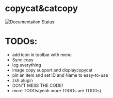 # copycat&catcopy

![Documentation Status](https://readthedocs.org/projects/copycatdoc/badge)
# TODOs:
- add icon in toolbar with menu
- Sync copy
- log everything
- image copy support and displaycopycat
- pin an item and set ID and Name to easy-to-use
- zsh plugin
- DON'T MESS THE CODE!
- more TODOs(yeah more TODOs are TODOs)
